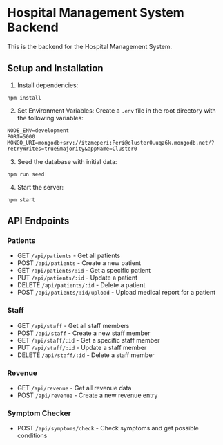 
# Hospital Management System Backend

This is the backend for the Hospital Management System.

## Setup and Installation

1. Install dependencies:
```
npm install
```

2. Set Environment Variables:
Create a `.env` file in the root directory with the following variables:
```
NODE_ENV=development
PORT=5000
MONGO_URI=mongodb+srv://itzmeperi:Peri@cluster0.uqz6k.mongodb.net/?retryWrites=true&majority&appName=Cluster0
```

3. Seed the database with initial data:
```
npm run seed
```

4. Start the server:
```
npm start
```

## API Endpoints

### Patients
- GET `/api/patients` - Get all patients
- POST `/api/patients` - Create a new patient
- GET `/api/patients/:id` - Get a specific patient
- PUT `/api/patients/:id` - Update a patient
- DELETE `/api/patients/:id` - Delete a patient
- POST `/api/patients/:id/upload` - Upload medical report for a patient

### Staff
- GET `/api/staff` - Get all staff members
- POST `/api/staff` - Create a new staff member
- GET `/api/staff/:id` - Get a specific staff member
- PUT `/api/staff/:id` - Update a staff member
- DELETE `/api/staff/:id` - Delete a staff member

### Revenue
- GET `/api/revenue` - Get all revenue data
- POST `/api/revenue` - Create a new revenue entry

### Symptom Checker
- POST `/api/symptoms/check` - Check symptoms and get possible conditions
